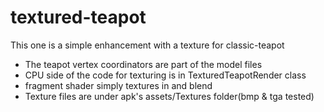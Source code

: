 textured-teapot
==============
This one is a simple enhancement with a texture for classic-teapot
- The teapot vertex coordinators are part of the model files
- CPU side of the code for texturing is in TexturedTeapotRender class
- fragment shader simply textures in and blend
- Texture files are under apk's assets/Textures folder(bmp & tga tested)

